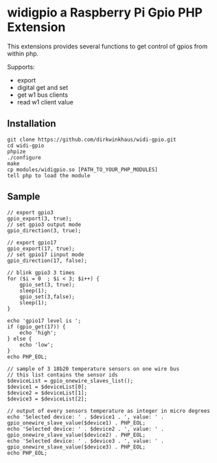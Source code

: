 # widigpio a Raspberry Pi Gpio PHP Extension
This extensions provides several functions to get control of gpios from within php.

Supports:
- export
- digital get and set
- get w1 bus clients
- read w1 client value

## Installation
	
	git clone https://github.com/dirkwinkhaus/widi-gpio.git
	cd widi-gpio
	phpize
	./configure
	make
	cp modules/widigpio.so [PATH_TO_YOUR_PHP_MODULES]
	tell php to load the module

## Sample

	// export gpio3
	gpio_export(3, true);
	// set gpio3 output mode
	gpio_direction(3, true);
	
	// export gpio17
	gpio_export(17, true);
	// set gpio17 iinput mode
	gpio_direction(17, false);

	// blink gpio3 3 times
	for ($i = 0  ; $i < 3; $i++) {
		gpio_set(3, true);
		sleep(1);
		gpio_set(3,false);
		sleep(1);
	}	
	
	echo 'gpio17 level is ';
	if (gpio_get(17)) {
		echo 'high'; 
	} else {
		echo 'low'; 
	}
	echo PHP_EOL;
	
	// sample of 3 18b20 temperature sensors on one wire bus
	// this list contains the sensor ids
	$deviceList = gpio_onewire_slaves_list();
	$device1 = $deviceList[0];
	$device2 = $deviceList[1];
	$device3 = $deviceList[2];

	// output of every sensors temperature as integer in micro degrees
	echo 'Selected device: ' . $device1 . ', value: ' . gpio_onewire_slave_value($device1) . PHP_EOL;
	echo 'Selected device: ' . $device2 . ', value: ' . gpio_onewire_slave_value($device2) . PHP_EOL;
	echo 'Selected device: ' . $device3 . ', value: ' . gpio_onewire_slave_value($device3) . PHP_EOL;
	echo PHP_EOL;
